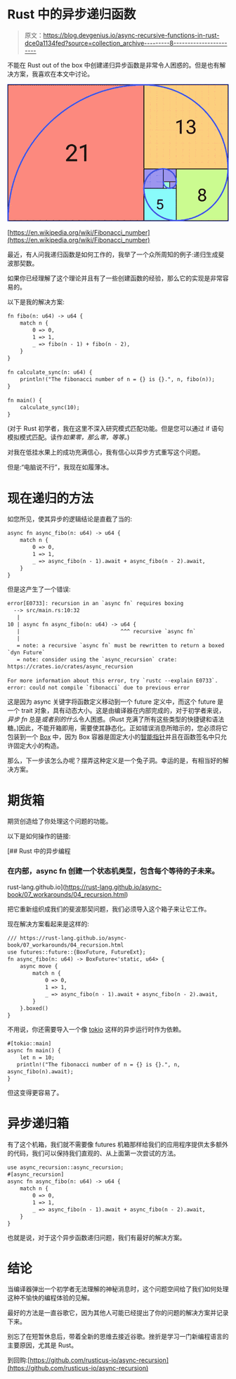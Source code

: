 # Rust 中的异步递归函数

> 原文：<https://blog.devgenius.io/async-recursive-functions-in-rust-dce0a1134fed?source=collection_archive---------8----------------------->

不能在 Rust out of the box 中创建递归异步函数是非常令人困惑的。但是也有解决方案，我喜欢在本文中讨论。

![](img/c002659aa529b47fb1261926ca6973d3.png)

[https://en.wikipedia.org/wiki/Fibonacci_number](https://en.wikipedia.org/wiki/Fibonacci_number)

最近，有人问我递归函数是如何工作的，我举了一个众所周知的例子:递归生成斐波那契数。

如果你已经理解了这个理论并且有了一些创建函数的经验，那么它的实现是非常容易的。

以下是我的解决方案:

```
fn fibo(n: u64) -> u64 {
    match n {
        0 => 0,
        1 => 1,
        _ => fibo(n - 1) + fibo(n - 2),
    }
}

fn calculate_sync(n: u64) {
    println!("The fibonacci number of n = {} is {}.", n, fibo(n));
}

fn main() {
    calculate_sync(10);
}
```

(对于 Rust 初学者，我在这里不深入研究模式匹配功能。但是您可以通过 if 语句模拟模式匹配。读作*如果零，那么零，等等。*)

对我在低挂水果上的成功充满信心，我有信心以异步方式重写这个问题。

但是:“电脑说不行”，我现在如履薄冰。

# 现在递归的方法

如您所见，使其异步的逻辑结论是直截了当的:

```
async fn async_fibo(n: u64) -> u64 {
    match n {
        0 => 0,
        1 => 1,
        _ => async_fibo(n - 1).await + async_fibo(n - 2).await,
    }
}
```

但是这产生了一个错误:

```
error[E0733]: recursion in an `async fn` requires boxing
  --> src/main.rs:10:32
   |
10 | async fn async_fibo(n: u64) -> u64 {
   |                                ^^^ recursive `async fn`
   |
   = note: a recursive `async fn` must be rewritten to return a boxed `dyn Future`
   = note: consider using the `async_recursion` crate: https://crates.io/crates/async_recursion

For more information about this error, try `rustc --explain E0733`.
error: could not compile `fibonacci` due to previous error
```

这是因为 async 关键字将函数定义移动到一个 future 定义中，而这个 future 是一个 trait 对象，具有动态大小。这是由编译器在内部完成的，对于初学者来说，*异步 fn* 总是*或者别的什么*令人困惑。(Rust 充满了所有这些类型的快捷键和语法糖。)因此，不能开箱即用，需要使其静态化。正如错误消息所暗示的，您必须将它包装到一个 [Box](https://doc.rust-lang.org/std/boxed/struct.Box.html) 中，因为 Box 容器是固定大小的[智能指针](https://medium.com/@romeo-disca/smart-pointers-in-rust-158046006f15)并且在函数签名中只允许固定大小的构造。

那么，下一步该怎么办呢？摆弄这种定义是一个兔子洞。幸运的是，有相当好的解决方案。

# 期货箱

期货创造给了你处理这个问题的功能。

以下是如何操作的链接:

 [## Rust 中的异步编程

### 在内部，async fn 创建一个状态机类型，包含每个等待的子未来。

rust-lang.github.io](https://rust-lang.github.io/async-book/07_workarounds/04_recursion.html) 

把它重新组织成我们的斐波那契问题，我们必须导入这个箱子来让它工作。

现在解决方案看起来是这样的:

```
/// https://rust-lang.github.io/async-book/07_workarounds/04_recursion.html
use futures::future::{BoxFuture, FutureExt};
fn async_fibo(n: u64) -> BoxFuture<'static, u64> {
    async move {
        match n {
            0 => 0,
            1 => 1,
            _ => async_fibo(n - 1).await + async_fibo(n - 2).await,
        }
    }.boxed()
}
```

不用说，你还需要导入一个像 [tokio](https://tokio.rs/) 这样的异步运行时作为依赖。

```
#[tokio::main]
async fn main() {
    let n = 10;
   println!("The fibonacci number of n = {} is {}.", n, async_fibo(n).await);
}
```

但这变得更容易了。

# 异步递归箱

有了这个机箱，我们就不需要像 futures 机箱那样给我们的应用程序提供太多额外的代码，我们可以保持我们直观的、从上面第一次尝试的方法。

```
use async_recursion::async_recursion;
#[async_recursion]
async fn async_fibo(n: u64) -> u64 {
    match n {
        0 => 0,
        1 => 1,
        _ => async_fibo(n - 1).await + async_fibo(n - 2).await,
    }
}
```

也就是说，对于这个异步函数递归问题，我们有最好的解决方案。

# 结论

当编译器弹出一个初学者无法理解的神秘消息时，这个问题空间给了我们如何处理这种不愉快的编程体验的见解。

最好的方法是一直谷歌它，因为其他人可能已经提出了你的问题的解决方案并记录下来。

别忘了在短暂休息后，带着全新的思维去接近谷歌。挫折是学习一门新编程语言的主要原因，尤其是 Rust。

到回购:[https://github.com/rusticus-io/async-recursion](https://github.com/rusticus-io/async-recursion)